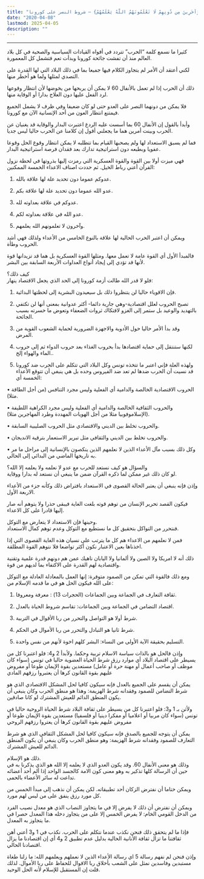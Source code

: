```yaml
---
title: "الانفال 60 {وَآخَرِينَ مِن دُونِهِمْ لَا تَعْلَمُونَهُمُ اللَّهُ يَعْلَمُهُمْ} – شروط النصر على كورونا"
date: "2020-04-08"
lastmod: 2025-04-05
description: ""
---
```

****

كثيرا ما نسمع كلمة “الحرب” تتردد في أفواه القيادات السياسية والصحية في كل بلاد العالم منذ أن تفشت جائحة كورونا وبدأت تعم فتشمل كل المعمورة.

لكني أعتقد أن الأمر لم يتجاوز الكلام فيها جميعا بما في ذلك البلاد التي لها القدرة على التصدي لمثلها ولما هو أخطر منها.

ذلك أن الحرب إذا لم تعمل بالأنفال 60 لا يمكن أن يربحها من يخوضها لأن انتظار وقوعها لرد الفعل عليها دون العلاج بدارا أو الوقاية منها.

فلا يمكن من دونهما النصر على العدو حتى لو كان ضعيفا وفي ظرف لا يشمل الجميع فيمتنع انتظار العون من أحد الإنسانية الآن مع كورونا.

وأبدأ بالقول إن الأنفال 60 بما أسست عليه الردع اعتبرت البدار والوقاية قد يغنيان عن الحرب وبينت أمرين هما ما يجعلني أقول إن كلامنا عن الحرب حاليا ليس جديا.

فما لم يسبق الاستعداد لها ولم يصحبها القيام بما تتطلبه لا يمكن انتظار وقوع الحل وقوعا عفويا وبطبعه دون استراتيجية تدارك بعد فقدان فرصة استراتيجية البدار.

فهي ميزت أولا بين القوة والقوة العسكرية التي رمزت إليها بذروتها في لحظة نزول القرآن أعني رباط الخيل. ثم حددت اصناف الاعداء الخمسة الممكنين:

1. عدوكم عموما دون تحديد علة لها علاقة بالله.

2. عدو الله عموما دون تحديد علة لها علاقة بكم.

3. عدوكم في علاقة بعداوته لله.

4. عدو الله في علاقة بعداوته لكم.

5. وآخرون لا تعلمونهم الله يعلمهم.

ويمكن أن اعتبر الحرب الحالية لها علاقة بالنوع الخامس من الأعداء ولذلك فهي أشد الحروب وطأة.

فالمبدأ الأول أي القوة عامة لا تعمل معها. ومثلها القوة العسكرية بل هما قد تزيدانها قوة لأنها قد تؤدي إلى إيجاد أنواع العداوات الأربعة السابقة بين البشر.

كيف ذلك؟   
فلو لا قدر الله طالت أزمة كورونا إلى الحد الذي يجعل الاقتصاد ينهار:

1. فإن الاقوياء حاليا لن يتنظروا ذلك بل سيعيدون البشرية إلى لحظتها البدائية.

2. تصبح الحروب لعلل اقتصادية-وهي جارية دائما- أكثر عدوانية بمعنى أنها لن تكتفي بالتهديد والوعيد بل ستمر إلى الغزو لافتكاك ثروات الضعفاء وتعوض ما خسرته بسبب الجائحة.

3. وقد بدأ الأمر حاليا حول الأدوية والاجهزة الضرورية لحماية الشعوب القوية من المرض.

4. لكنها ستنتقل إلى حماية اقتصادها بدأ بحروب الغذاء بعد حروب الدواء ثم إلى حروب الماء والهواء إلخ..

5. ولهذه العلة فإني اعتبر ما تتخذه تونس وكل البلاد التي تتكلم على الحرب ضد كورونا قد نسيت أن الحرب ضدها لم تعد ضد الفيروس وحده بل هي ينبغي أن تتوقع الأعداء الخمسة أي:

• الحروب الاقتصادية الخالصة والدامية أي الفعلية وليس مجرد التنافس (من أجل الطاقة مثلا).

• والحروب الثقافية الخالصة والدامية أي الفعلية وليس مجرد الكراهية اللطيفة (الإسلاموفوبيا مثلا من أجل الهويات المهددة وطرد المهاجرين مثلا).

• والحروب تخلط بين الديني والاقتصادي مثل الحروب الصليبية السابقة.

• والحروب تخلط بين الديني والثقافي مثل تبرير الاستعمار بترقية الانديجان.

• وكل ذلك بسبب مآل الأعداء الذين لا نعلمهم الذين ينكصون بالإنسانية إلى مراحل ما مر به تاريخها الماضي من البدائي إلى الحالي.

والسؤال هو كيف نستعد للحرب مع عدو لا نعلمه ولا يعلمه إلا الله؟   
لو كان ذلك غير ممكن لما ذكره القرآن ضمن ما ينبغي أن نستعد له بدارا ووقاية.

وإذن فإنه ينبغي أن يعتبر الحالة القصوى في الاستعداد بافتراض ذلك وكأنه جزء من الأعداء الاربعة الأول.

فيكون القصد تحرير الإنسان من توهم قوته بلغت الغاية فيبقى حذرا ولا يتوهم أنه صار إليها قادرا على كل الاعداء.

وحينها فإن الاستعداد لا يتعارض مع التوكل.   
فنتحرر من التواكل بتحقيق كل ما نستطيع مع التوكل وعدم توهم كمال الاستعداد.

فمن لا نعلمهم من الاعداء هم كل ما يترتب على نسيان هذه الغاية القصوى التي إذا اخذناها بعين الاعتبار نكون أكثر تواضعا فلا نتوهم القوة المطلقة.

ذلك أنه لا امريكا ولا الصين ولا ألمانيا ولا اليابان ناهيك عمن هم دونهم قدرة علمية وتقنية واقتصادية لهم القدرة على الاكتفاء بما لديهم من قوة.

ومع ذلك فالقوة التي تمكن من الصمود متوفرة: إنها العمل بالمعادلة العادلة مع التوكل على الله فيكون الحل هو في ما قدمه الإسلام من:

1. ثقافة التعارف في الجماعة وبين الجماعات (الحجرات 13) : معرفة ومعروفا.

2. اقتصاد التضامن في الجماعة وبين الجماعات: تقاسم شروط الحياة بالعدل.

3. شرط أولا هو التواصل والتحرر من ربا الأقوال في التربية.

4. شرط ثانيا هو التبادل والتحرر من ربا الأموال في الحكم.

5. التسليم بحقيقة الآية الأولى من النساء: البشر كلهم اخوة لأنهم من نفس واحدة.

وإذن فالحل هو بالذات سياسة الاسلام تربية وحكما. ولأبدأ 2 و4: فلو اعتبرنا كل من يسيطر على اقتصاد البلاد أي موارد رزق شرط الحياة العضوية حاليا في تونس (سواء كان موظف أو صاحب أعمال أو مهنة حرة أو عامل) مستعدين بقوة الإيمان طوعا أو مفروض عليهم بقوة القانون كرها أن يعتبروا رزقهم المادي

يمكن أن يقسم على الجميع بالعدل فإنه سيكون كافيا لحل المشكل الاقتصادي الذي هو شرط التضامن للصمود وفقدانه شرط الهزيمة: وهذا هو منطق الحرب وكان ينبغي أن يكون المنطق الدائم للعيش المشترك لو كانا صادقين.

ولأثن بـ 1 و3: فلو اعتبرنا كل من يسيطر على ثقافة البلاد شرط الحياة الروحية حاليا في تونس (سواء كان مربيا أو اعلاميا أو مفكرا دينيا أو فلسفيا) مستعدين بقوة الإيمان طوعا أو مفروض عليهم بقوة القانون كرها أن يعتروا رزقهم الروحي

يمكن أن يتوجه للجميع بالصدق فإنه سيكون كافيا لحل المشكل الثقافي الذي هو شرط التعارف للصمود وفقدانه شرط الهزيمة: وهو منطق الحرب وكان ينبغي أن يكون المنطق الدائم للعيش المشترك.

ذلك هو الإسلام.   
وذلك هو معنى الأنفال 60. وقد يكون العدو الذي لا يعلمه إلا الله هو الذي يذكرنا به في حين أن الرسالة كلها تذكير به وهو معنى كون الامة كالجسد الواحد إذا ألم أحد أعضائه تداعت له سائر الأعضاء بالحمى.

ويمكن ختاما أن نفترض الزكان أحد تطبيقاته. لكن يمكن أن نذهب إلى مبدأ الخمس من كل مورد رزق ينفق على من ليس لهم مورد.

ويمكن أن نفترض أن ذلك لا يفرض إلا في ما يتجاوز النصاب الذي هو معدل نصيب الفرد من الدخل القومي الخام: لا يفرض الخمس إلا على من يتجاوز دخله هذا المعدل حصرا في ما يتجاوز به المعدل.

فإذا ما لم يتحقق ذلك فنحن نكذب عندما نتكلم على الحرب. نكذب في 1 و3 أعني أهن ثقافتنا ما تزال ثقافة الأنانية الحالية بدليل عدم تطبيق 2 و4 أي إن اقتصادنا ما يزال اقتصادنا الحالي.

وإذن فنحن لم نفهم رسالة 5 اي رسالة الأعداء الذين لا نعملهم ويعلمهم الله: ما زلنا طغاة مستبدين وفاسدين نمثل على الشعب بأخلاق ربا الاقوال للحفاظ على ربا الأموال. لذلك قلت إن المستقبل للإسلام لأنه الحل الوحيد.

###
